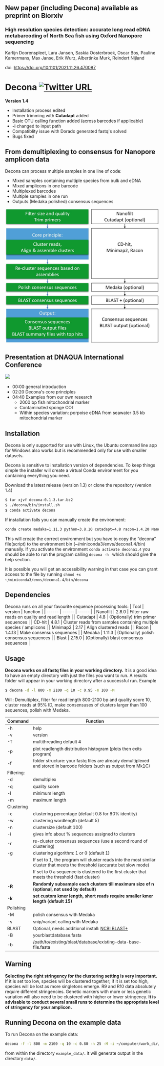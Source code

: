 
## New paper (including Decona) available as preprint on Biorxiv

### **High resolution species detection: accurate long read eDNA metabarcoding of North Sea fish using Oxford Nanopore sequencing**

Karlijn Doorenspleet, Lara Jansen, Saskia Oosterbroek, Oscar Bos, Pauline Kamermans, Max Janse, Erik Wurz, Albertinka Murk, Reindert Nijland

doi: https://doi.org/10.1101/2021.11.26.470087

# Decona [![Twitter URL](https://img.shields.io/twitter/url/https/twitter.com/SaskiaO13.svg?style=social&label=Follow%20%40SaskiaO13)](https://twitter.com/SaskiaO13)

**Version 1.4**
- Installation process edited
- Primer trimming with **Cutadapt** added
- Basic OTU calling function added (across barcodes if applicable)
- **-i** changed to input path
- Compatiblity issue with Dorado generated fastq's solved
- Bugs fixed

##  From demultiplexing to consensus for Nanopore amplicon data
Decona can process multiple samples in one line of code:
- Mixed samples containing multiple species from bulk and eDNA
- Mixed amplicons in one barcode
- Multiplexed barcodes
- Multiple samples in one run
- Outputs (Medaka polished) consensus sequences

<img src="https://raw.githubusercontent.com/Saskia-Oosterbroek/decona/master/Decona_1-4_overview.JPG" width="600" />

## Presentation at DNAQUA International Conference
[![](http://img.youtube.com/vi/e3mw2UuAdC8/0.jpg)](http://www.youtube.com/watch?v=e3mw2UuAdC8 "")

- 00:00 general introduction
- 02:20 Decona's core principles
- 04:40 Examples from our own research
  - 2000 bp fish mitochondrial marker
  - Contaminated sponge COI
  - Within species variation: porpoise eDNA from seawater 3.5 kb mitochondrial marker

## Installation
Decona is only supported for use with Linux, the Ubuntu command line app for Windows also works but is recommended only for use with smaller datasets.

Decona is sensitive to installation version of dependencies. To keep things simple the installer will create a virtual Conda environment for you containing everything you need.

Download the latest release (version 1.3) or clone the repository (version 1.4)

```sh
$ tar xjvf decona-0.1.3.tar.bz2
$ ./decona/bin/install.sh
$ conda activate decona
```

If installation fails you can manually create the environment:
```sh
conda create medaka=1.11.3 python=3.8.10 cutadapt=4.8 racon=1.4.20 NanoFilt=2.8.0 cd-hit=4.8.1 blast=2.15.0 --channel conda-forge --channel bioconda --name decona1.4
```
This will create the correct environment but you have to copy the “decona” file(script) to the environment bin (~/miniconda3/envs/decona1.4/bin) manually. If you activate the environment 
```conda activate decona1.4```  you should be able to run the program calling ```decona -h ``` which should give the help section.

It is possible you will get an accessibility warning in that case you can grant access to the file by running ```chmod +x ~/miniconda3/envs/decona1.4/bin/decona ```


## Dependencies

Decona runs on all your favourite sequence processing tools:
| Tool | version |  function |
| ------ | ------ | ------ |
| Nanofilt | 2.8.0 | Filter raw reads on quality and read length |
| Cutadapt | 4.8 | (Optionally) trim primer sequences |
| CD-hit | 4.8.1 | Cluster reads from samples containing multiple species / amplicons |
| Minimap2 | 2.17 | Align clustered reads |
| Racon | 1.4.13 | Make consensus sequences |
| Medaka | 1.11.3 | (Optionally) polish consensus sequences |
| Blast | 2.15.0 | (Optionally) blast consensus sequences |


## Usage
**Decona works on all fastq files in your working directory.** It is a good idea to have an empty directory with just the files you want to run. A results folder will appear in your working directory after a successful run.
Example
```sh
$ decona -d -l 800 -m 2100 -q 10 -c 0.95 -n 100 -M
```
Will: Demultiplex, filter for read length 800-2100 bp and quality score 10, cluster reads at 95% ID, make consensuses of clusters larger than 100 sequences, polish with Medaka.

| Command | Function |
| ------ | ------ |
| -h   | help |
|  -v   | version|
|  -T    | multithreading default 4 |
|  -p    | plot readlength distribution histogram (plots then exits program)|
|  -f    | folder structure: your fastq files are already demultiplexed and stored in barcode folders (such as output from Mk1C)|
| Filtering: | |
|  -d    | demultiplex |
|  -q    | quality score |
|  -l    | minimum length |
|  -m    | maximum length |
| Clustering | |
|  -c    | clustering percentage (default 0.8 for 80% identity) |
|  -w    | clustering wordlength (default 5) |
|  -n    | clustersize (default 100) |
|  -i    | gives info about % sequences assigned to clusters |
|  -r    | re-cluster consensus sequences (use a second round of clustering)|
|  -g    | clustering algorithm: 1 or 0 (default 1) |
|       | If set to 1, the program will cluster reads into the most similar cluster that meets the threshold (accurate but slow mode)|
|       | If set to 0 a sequence is clustered to the first cluster that meets the threshold (fast cluster)|
| **-R**  | **Randomly subsample each clusters till maximum size of n (optional, not used by default)** |
|  **-k**   | **set custom kmer length, short reads require smaller kmer length (default 15)** |
| Polishing | |
|  -M    | polish consensus with Medaka |
|  -s    | snip/variant calling with Medaka |
| BLAST | Optional, needs additional install: [NCBI BLAST+](https://www.ncbi.nlm.nih.gov/books/NBK52640/) |
|  -B    | yourblastdatabase.fasta |
|  -b    | /path/to/existing/blast/database/existing-data-base-file.fasta |

## Warning
**Selecting the right stringency for the clustering setting is very important.** If it is set too low, species will be clustered together; if it is set too high, species will be lost as more singletons emerge. R9 and R10 data absolutely require different stringencies. Genetic markers with more or less genetic variation will also need to be clustered with higher or lower stringency. **It is advisable to conduct several small runs to determine the appropriate level of stringency for your amplicon.**

## Running Decona on the example data

To run Decona on the example data:
```sh
decona -f -l 800 -m 2100 -q 10 -c 0.80 -n 25 -M -i ~/computer/work_dir/example_data/
```
from within the directory `example_data/`. It will generate output in the directory `data/`.

